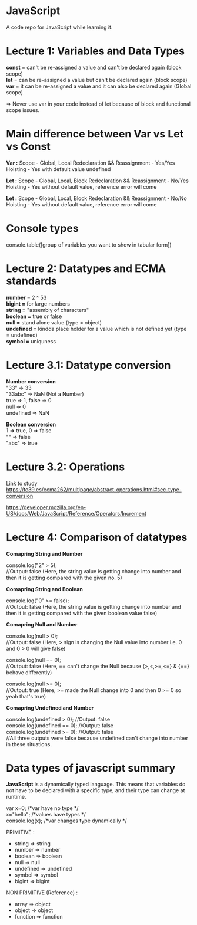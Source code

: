 # JavaScript
A code repo for JavaScript while learning it.

# Lecture 1: Variables and Data Types
__const__ = can't be re-assigned a value and can't be declared again (block scope)\
__let__ = can be re-assigned a value but can't be declared again (block scope)\
__var__ = it can be re-assigned a value and it can also be declared again (Global scope)

=> Never use var in your code instead of let because of block and functional scope issues.

# Main difference between Var vs Let vs Const

__Var :__
Scope - Global, Local
Redeclaration && Reassignment - Yes/Yes
Hoisting - Yes with default value undefined

__Let :__
Scope - Global, Local, Block
Redeclaration && Reassignment - No/Yes
Hoisting - Yes without default value, reference error will come

__Let :__
Scope - Global, Local, Block
Redeclaration && Reassignment - No/No
Hoisting - Yes without default value, reference error will come

# Console types
console.table([group of variables you want to show in tabular form])

# Lecture 2: Datatypes and ECMA standards
__number =__ 2 ^ 53 \
__bigint =__ for large numbers \
__string =__ "assembly of characters" \
__boolean =__ true or false \
__null =__ stand alone value (type = object) \
__undefined =__ kindda place holder for a value which is not defined yet (type = undefined) \
__symbol =__ uniquness

# Lecture 3.1: Datatype conversion
__Number conversion__ \
 "33" => 33 \
 "33abc" => NaN (Not a Number) \
 true => 1, false => 0 \
 null => 0 \
 undefined => NaN

__Boolean conversion__ \
 1 => true, 0 => false \
 "" => false \
 "abc" => true

 # Lecture 3.2: Operations
 Link to study \
https://tc39.es/ecma262/multipage/abstract-operations.html#sec-type-conversion

https://developer.mozilla.org/en-US/docs/Web/JavaScript/Reference/Operators/Increment

# Lecture 4: Comparison of datatypes

__Comapring String and Number__

console.log("2" > 5); \
//Output: false (Here, the string value is getting change into number and then it is getting compared with the given no. 5)

__Comapring String and Boolean__

console.log("0" >= false); \
//Output: false (Here, the string value is getting change into number and then it is getting compared with the given boolean value false)

__Comapring Null and Number__

console.log(null > 0); \
//Output: false (Here, > sign is changing the Null value into number i.e. 0 and 0 > 0 will give false)

console.log(null == 0); \
//Output: false (Here, == can't change the Null because {>,<,>=,<=} & {==} behave differently)

console.log(null >= 0); \
//Output: true (Here, >= made the Null change into 0 and then 0 >= 0 so yeah that's true)

__Comapring Undefined and Number__

console.log(undefined > 0);  //Output: false \
console.log(undefined == 0); //Output: false \
console.log(undefined >= 0); //Output: false \
//All three outputs were false because undefined can't change into number in these situations.

# Data types of javascript summary

__JavaScript__ is a dynamically typed language. This means that variables do not have to be declared with a specific type, and their type can change at runtime.

var x=0; /*var have no type */ \
x="hello"; /*values have types */ \
console.log(x); /*var changes type dynamically */

PRIMITIVE :
- string => string
- number => number
- boolean => boolean
- null => null
- undefined => undefined
- symbol => symbol
- bigint => bigint

NON PRIMITIVE (Reference) :
- array => object
- object => object
- function => function